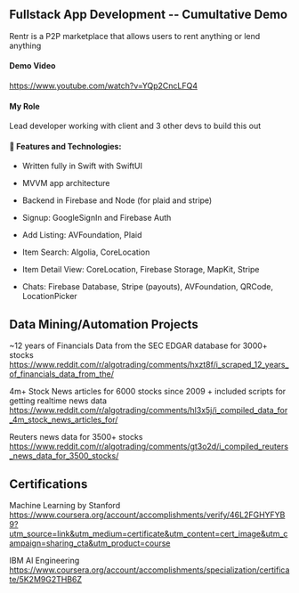 ## Fullstack App Development -- Cumultative Demo
Rentr is a P2P marketplace that allows users to rent anything or lend anything

#### Demo Video
https://www.youtube.com/watch?v=YQp2CncLFQ4

#### My Role
Lead developer working with client and 3 other devs to build
this out

#### 🔨 Features and Technologies:
- Written fully in Swift with SwiftUI
- MVVM app architecture
- Backend in Firebase and Node (for plaid and stripe)

- Signup: GoogleSignIn and Firebase Auth
- Add Listing: AVFoundation, Plaid 
- Item Search: Algolia, CoreLocation
- Item Detail View: CoreLocation, Firebase Storage, MapKit, Stripe
- Chats: Firebase Database, Stripe (payouts), AVFoundation, QRCode, LocationPicker


## Data Mining/Automation Projects

~12 years of Financials Data from the SEC EDGAR database for 3000+ stocks
https://www.reddit.com/r/algotrading/comments/hxzt8f/i_scraped_12_years_of_financials_data_from_the/

4m+ Stock News articles for 6000 stocks since 2009 + included scripts for getting realtime news data
https://www.reddit.com/r/algotrading/comments/hl3x5j/i_compiled_data_for_4m_stock_news_articles_for/

Reuters news data for 3500+ stocks
https://www.reddit.com/r/algotrading/comments/gt3o2d/i_compiled_reuters_news_data_for_3500_stocks/

## Certifications

Machine Learning by Stanford
https://www.coursera.org/account/accomplishments/verify/46L2FGHYFYB9?utm_source=link&utm_medium=certificate&utm_content=cert_image&utm_campaign=sharing_cta&utm_product=course

IBM AI Engineering
https://www.coursera.org/account/accomplishments/specialization/certificate/5K2M9G2THB6Z






